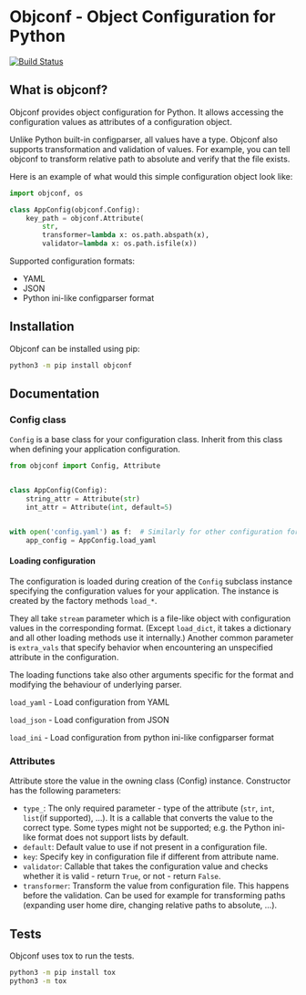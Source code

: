 # Objconf - Object Configuration for Python
[![Build Status](https://app.travis-ci.com/milosta/objconf.svg?branch=master)](https://app.travis-ci.com/milosta/objconf)
## What is objconf?
Objconf provides object configuration for Python.
It allows accessing the configuration values as attributes of a configuration object.

Unlike Python built-in configparser, all values have a type. Objconf also supports transformation
and validation of values. For example, you can tell objconf to transform relative path to absolute
and verify that the file exists.

Here is an example of what would this simple configuration object look like:

```python
import objconf, os

class AppConfig(objconf.Config):
    key_path = objconf.Attribute(
        str,
        transformer=lambda x: os.path.abspath(x),
        validator=lambda x: os.path.isfile(x))
```

Supported configuration formats:
- YAML
- JSON
- Python ini-like configparser format


## Installation
Objconf can be installed using pip:
```bash
python3 -m pip install objconf 
```

## Documentation

### Config class
`Config` is a base class for your configuration class.
Inherit from this class when defining your application configuration.
```python
from objconf import Config, Attribute


class AppConfig(Config):
    string_attr = Attribute(str)
    int_attr = Attribute(int, default=5)


with open('config.yaml') as f:  # Similarly for other configuration formats
    app_config = AppConfig.load_yaml
```

#### Loading configuration
The configuration is loaded during creation of the `Config` subclass instance specifying
the configuration values for your application. The instance is created by the factory
methods `load_*`.

They all take `stream` parameter which is a file-like object with configuration values
in the corresponding format. (Except `load_dict`, it takes a dictionary
and  all other loading methods use it internally.)
Another common parameter is `extra_vals` that specify behavior when encountering
an unspecified attribute in the configuration.

The loading functions take also other arguments specific for the format and modifying
the behaviour of underlying parser.

``load_yaml`` - Load configuration from YAML

``load_json`` - Load configuration from JSON

``load_ini`` - Load configuration from python ini-like configparser format


### Attributes
Attribute store the value in the owning class (Config) instance.
Constructor has the following parameters:
- ``type_``: The only required parameter - type of the attribute
    (`str`, `int`, `list`(if supported), …).
    It is a callable that converts the value to the correct type.
    Some types might not be supported; e.g. the Python ini-like format
    does not support lists by default.
- ``default``: Default value to use if not present in a configuration file.
- ``key``: Specify key in configuration file if different from attribute name.
- ``validator``: Callable that takes the configuration value and checks whether 
    it is valid - return `True`, or not - return `False`.
- ``transformer``: Transform the value from configuration file. This happens before
    the validation. Can be used for example for transforming paths
    (expanding user home dire, changing relative paths to absolute, …).

## Tests
Objconf uses tox to run the tests.
```bash
python3 -m pip install tox
python3 -m tox
```
